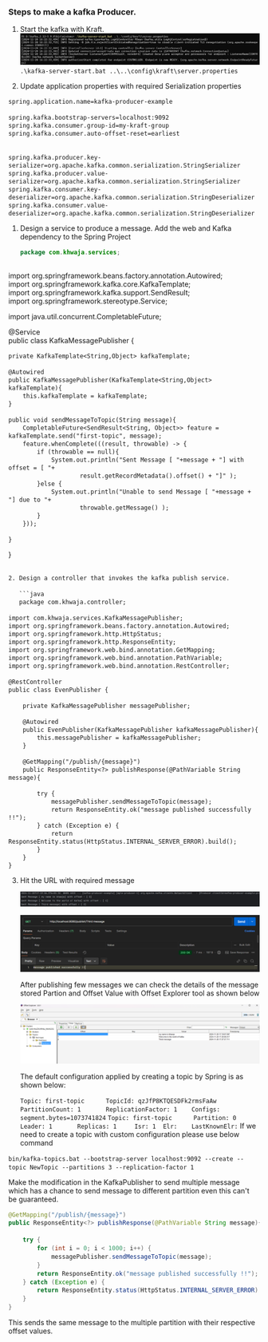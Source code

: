 ### Steps to make a kafka Producer.

1. Start the kafka with Kraft.
   ![](Images/Image_1.png)
	 `.\kafka-server-start.bat ..\..\config\kraft\server.properties`
	
2. Update application properties with required Serialization properties 
```properties
spring.application.name=kafka-producer-example  
  
spring.kafka.bootstrap-servers=localhost:9092  
spring.kafka.consumer.group-id=my-kraft-group  
spring.kafka.consumer.auto-offset-reset=earliest  
  
  
spring.kafka.producer.key-serializer=org.apache.kafka.common.serialization.StringSerializer  
spring.kafka.producer.value-serializer=org.apache.kafka.common.serialization.StringSerializer  
spring.kafka.consumer.key-deserializer=org.apache.kafka.common.serialization.StringDeserializer  
spring.kafka.consumer.value-deserializer=org.apache.kafka.common.serialization.StringDeserializer
```


1. Design a service to produce a message.
   Add the web and Kafka dependency to the Spring Project
   
   ```java
   package com.khwaja.services;  
  
import org.springframework.beans.factory.annotation.Autowired;  
import org.springframework.kafka.core.KafkaTemplate;  
import org.springframework.kafka.support.SendResult;  
import org.springframework.stereotype.Service;  
  
import java.util.concurrent.CompletableFuture;  
  
@Service  
public class KafkaMessagePublisher {  
  
    private KafkaTemplate<String,Object> kafkaTemplate;  
  
    @Autowired  
    public KafkaMessagePublisher(KafkaTemplate<String,Object> kafkaTemplate){  
        this.kafkaTemplate = kafkaTemplate;  
    }  
  
    public void sendMessageToTopic(String message){  
        CompletableFuture<SendResult<String, Object>> feature = kafkaTemplate.send("first-topic", message);  
        feature.whenComplete(((result, throwable) -> {  
            if (throwable == null){  
                System.out.println("Sent Message [ "+message + "] with offset = [ "+  
                        result.getRecordMetadata().offset() + "]" );  
            }else {  
                System.out.println("Unable to send Message [ "+message + "] due to "+  
                        throwable.getMessage() );  
            }  
        }));  
  
    }  
  
 }
```
   
2. Design a controller that invokes the kafka publish service.
   
   ```java
   package com.khwaja.controller;  
  
import com.khwaja.services.KafkaMessagePublisher;  
import org.springframework.beans.factory.annotation.Autowired;  
import org.springframework.http.HttpStatus;  
import org.springframework.http.ResponseEntity;  
import org.springframework.web.bind.annotation.GetMapping;  
import org.springframework.web.bind.annotation.PathVariable;  
import org.springframework.web.bind.annotation.RestController;  
  
@RestController  
public class EvenPublisher {  
  
    private KafkaMessagePublisher messagePublisher;  
  
    @Autowired  
    public EvenPublisher(KafkaMessagePublisher kafkaMessagePublisher){  
        this.messagePublisher = kafkaMessagePublisher;  
    }  
  
    @GetMapping("/publish/{message}")  
    public ResponseEntity<?> publishResponse(@PathVariable String message){  
  
        try {  
            messagePublisher.sendMessageToTopic(message);  
            return ResponseEntity.ok("message published successfully !!");  
        } catch (Exception e) {  
            return ResponseEntity.status(HttpStatus.INTERNAL_SERVER_ERROR).build();  
        }  
    }  
}
```
3. Hit the URL with required message
   
   ![](Images/Image_3.png)
   
   ![](Images/Image_4.png)
   
    
    After publishing few messages we can check the details of the message stored Partion and Offset Value with Offset Explorer tool as shown below
	
	![](Images/Image_5.png)

	The default configuration applied by creating a topic by Spring is as shown below:
	
	 `Topic: first-topic      TopicId: qzJfP8KTQESDFk2rmsFaAw PartitionCount: 1       ReplicationFactor: 1    Configs: segment.bytes=1073741824`
    `Topic: first-topic      Partition: 0    Leader: 1       Replicas: 1     Isr: 1  Elr:    LastKnownElr:`
 If we need to create a topic with custom configuration please use below command
 
 `bin/kafka-topics.bat --bootstrap-server localhost:9092 --create --topic NewTopic --partitions 3 --replication-factor 1`


Make the modification in the KafkaPublisher to send multiple message which has a chance to send message to different partition even this can't be guaranteed.

```java
@GetMapping("/publish/{message}")  
public ResponseEntity<?> publishResponse(@PathVariable String message){  
  
    try {  
        for (int i = 0; i < 1000; i++) {  
            messagePublisher.sendMessageToTopic(message);  
        }  
        return ResponseEntity.ok("message published successfully !!");  
    } catch (Exception e) {  
        return ResponseEntity.status(HttpStatus.INTERNAL_SERVER_ERROR).build();  
    }  
}
```

This sends the same message to the multiple partition with their respective offset values.
